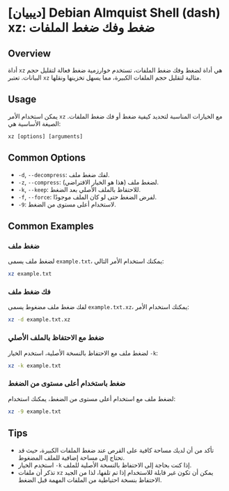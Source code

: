 # [ديبيان] Debian Almquist Shell (dash) xz: ضغط وفك ضغط الملفات

## Overview
أداة `xz` هي أداة لضغط وفك ضغط الملفات، تستخدم خوارزمية ضغط فعالة لتقليل حجم البيانات. تعتبر `xz` مثالية لتقليل حجم الملفات الكبيرة، مما يسهل تخزينها ونقلها.

## Usage
يمكن استخدام الأمر `xz` مع الخيارات المناسبة لتحديد كيفية ضغط أو فك ضغط الملفات. الصيغة الأساسية هي:

```
xz [options] [arguments]
```

## Common Options
- `-d`, `--decompress`: لفك ضغط ملف.
- `-z`, `--compress`: لضغط ملف (هذا هو الخيار الافتراضي).
- `-k`, `--keep`: للاحتفاظ بالملف الأصلي بعد الضغط.
- `-f`, `--force`: لفرض الضغط حتى لو كان الملف موجودًا.
- `-9`: لاستخدام أعلى مستوى من الضغط.

## Common Examples
### ضغط ملف
لضغط ملف يسمى `example.txt`، يمكنك استخدام الأمر التالي:
```bash
xz example.txt
```

### فك ضغط ملف
لفك ضغط ملف مضغوط يسمى `example.txt.xz`، يمكنك استخدام الأمر:
```bash
xz -d example.txt.xz
```

### ضغط مع الاحتفاظ بالملف الأصلي
لضغط ملف مع الاحتفاظ بالنسخة الأصلية، استخدم الخيار `-k`:
```bash
xz -k example.txt
```

### ضغط باستخدام أعلى مستوى من الضغط
لضغط ملف مع استخدام أعلى مستوى من الضغط، يمكنك استخدام:
```bash
xz -9 example.txt
```

## Tips
- تأكد من أن لديك مساحة كافية على القرص عند ضغط الملفات الكبيرة، حيث قد تحتاج إلى مساحة إضافية للملف المضغوط.
- استخدم الخيار `-k` إذا كنت بحاجة إلى الاحتفاظ بالنسخة الأصلية للملف.
- تذكر أن ملفات `xz` يمكن أن تكون غير قابلة للاستخدام إذا تم تلفها، لذا من الجيد الاحتفاظ بنسخة احتياطية من الملفات المهمة قبل الضغط.